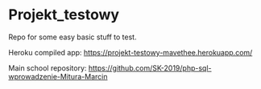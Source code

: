 # Projekt_testowy

Repo for some easy basic stuff to test.

Heroku compiled app:
https://projekt-testowy-mavethee.herokuapp.com/

Main school repository:
https://github.com/SK-2019/php-sql-wprowadzenie-Mitura-Marcin
